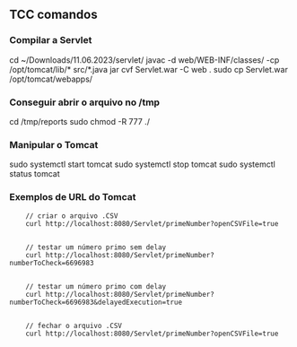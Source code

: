 ## TCC comandos

### Compilar a Servlet
cd ~/Downloads/11.06.2023/servlet/
javac -d web/WEB-INF/classes/ -cp /opt/tomcat/lib/\* src/*.java
jar cvf Servlet.war -C web .
sudo cp Servlet.war /opt/tomcat/webapps/

### Conseguir abrir o arquivo no /tmp
cd /tmp/reports
sudo chmod -R 777 ./

### Manipular o Tomcat
sudo systemctl start tomcat
sudo systemctl stop tomcat
sudo systemctl status tomcat


### Exemplos de URL do Tomcat
        // criar o arquivo .CSV
        curl http://localhost:8080/Servlet/primeNumber?openCSVFile=true
        

        // testar um número primo sem delay
        curl http://localhost:8080/Servlet/primeNumber?numberToCheck=6696983
        

        // testar um número primo com delay
        curl http://localhost:8080/Servlet/primeNumber?numberToCheck=6696983&delayedExecution=true
        

        // fechar o arquivo .CSV
        curl http://localhost:8080/Servlet/primeNumber?openCSVFile=true
        
